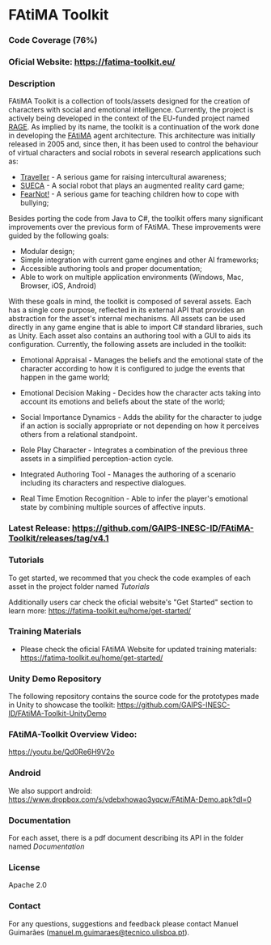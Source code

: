 # FAtiMA Toolkit

<!---[![Build status](https://ci.appveyor.com/api/projects/status/84vfpgaawun3nxqx?svg=true)](https://ci.appveyor.com/project/samuelfm/fatima-toolkit) -->
<!---[![AppVeyor tests](https://img.shields.io/appveyor/tests/samuelfm/fatima-toolkit.svg)](https://ci.appveyor.com/project/samuelfm/fatima-toolkit/build/tests) --->

### Code Coverage (76%)

### Oficial Website: https://fatima-toolkit.eu/

### Description

FAtiMA Toolkit is a collection of tools/assets designed for the creation of characters with social and emotional intelligence. Currently, the project is actively being developed in the context of the EU-funded project named [RAGE][rage-link]. As implied by its name, the toolkit is a continuation of the work done in developing the [FAtiMA][fatima-link] agent architecture. This architecture was initially released in 2005 and, since then, it has been used to control the behaviour of virtual characters and social robots in several research applications such as:  

- [Traveller][traveller-link] - A serious game for raising intercultural awareness;
- [SUECA][sueca-link]  - A social robot that plays an augmented reality card game;
- [FearNot!][fear-not] - A serious game for teaching children how to cope with bullying;

Besides porting the code from Java to C#, the toolkit offers many significant improvements over the previous form of FAtiMA. These improvements were guided by the following goals:

- Modular design;
- Simple integration with current game engines and other AI frameworks;
- Accessible authoring tools and proper documentation;
- Able to work on multiple application environments (Windows, Mac, Browser, iOS, Android)

With these goals in mind, the toolkit is composed of several assets. Each has a single core purpose, reflected in its external API that provides an abstraction for the asset's internal mechanisms. All assets can be used directly in any game engine that is able to import C# standard libraries, such as Unity. Each asset also contains an authoring tool with a GUI to aids its configuration. Currently, the following assets are included in the toolkit:

- Emotional Appraisal - Manages the beliefs and the emotional state of the character according to how it is configured to judge the events that happen in the game world;

- Emotional Decision Making - Decides how the character acts taking into account its emotions and beliefs about the state of the world;

- Social Importance Dynamics - Adds the ability for the character to judge if an action is socially appropriate or not depending on how it perceives others from a relational standpoint.

- Role Play Character - Integrates a combination of the previous three assets in a simplified perception-action cycle.

- Integrated Authoring Tool - Manages the authoring of a scenario including its characters and respective dialogues.

- Real Time Emotion Recognition - Able to infer the player's emotional state by combining multiple sources of affective inputs.

### Latest Release: https://github.com/GAIPS-INESC-ID/FAtiMA-Toolkit/releases/tag/v4.1

### Tutorials
To get started, we recommed that you check the code examples of each asset in the project folder named *Tutorials*

Additionally users car check the oficial website's "Get Started" section to learn more: https://fatima-toolkit.eu/home/get-started/

### Training Materials

- Please check the oficial FAtiMA Website for updated training materials: https://fatima-toolkit.eu/home/get-started/



### Unity Demo Repository
The following repository contains the source code for the prototypes made in Unity to showcase the toolkit: 
https://github.com/GAIPS-INESC-ID/FAtiMA-Toolkit-UnityDemo

### FAtiMA-Toolkit Overview Video:
https://youtu.be/Qd0Re6H9V2o


### Android
We also support android: https://www.dropbox.com/s/vdebxhowao3yqcw/FAtiMA-Demo.apk?dl=0

### Documentation
For each asset, there is a pdf document describing its API in the folder named *Documentation*

### License
Apache 2.0

### Contact
For any questions, suggestions and feedback please contact Manuel Guimarães (manuel.m.guimaraes@tecnico.ulisboa.pt). 


[rage-link]: <http://rageproject.eu//>
[fatima-link]: <http://link.springer.com/chapter/10.1007%2F978-3-319-12973-0_3>
[fear-not]: <https://www.youtube.com/watch?v=x0Hzw4WG4iI>
[sueca-link]: <https://vimeo.com/153148841>
[traveller-link]: <http://www.fdg2013.org/program/workshops/papers/IDGEI2013/idgei2013_9.pdf>
